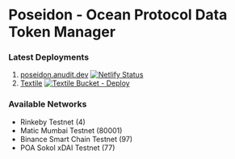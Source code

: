 # Poseidon  - Ocean Protocol Data Token Manager

### Latest Deployments

1. [poseidon.anudit.dev](https://poseidon.anudit.dev/) [![Netlify Status](https://api.netlify.com/api/v1/badges/60c92861-61a0-4d72-8d95-ab7e9b46a788/deploy-status)](https://poseidon.anudit.dev/)
2. [Textile](https://hub.textile.io/ipns/bafzbeif6vm3fxs222nkqfifikz6qfefoyvcsvx3vtcx46jmss3dw4narjy/index.html) [![Textile Bucket - Deploy](https://github.com/anudit/OceanV3Beta/workflows/Textile%20Bucket%20-%20Deploy/badge.svg)](https://hub.textile.io/ipns/bafzbeif6vm3fxs222nkqfifikz6qfefoyvcsvx3vtcx46jmss3dw4narjy/index.html)

### Available Networks

  - Rinkeby Testnet (4)
  - Matic Mumbai Testnet (80001)
  - Binance Smart Chain Testnet (97)
  - POA Sokol xDAI Testnet (77)

